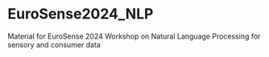 # EuroSense2024_NLP
Material for EuroSense 2024 Workshop on Natural Language Processing for sensory and consumer data
